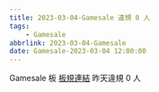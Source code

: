 ```yaml
---
title: 2023-03-04-Gamesale 違規 0 人
tags:
    - Gamesale
abbrlink: 2023-03-04-Gamesale
date: Gamesale-2023-03-04 12:00:00
---
```

Gamesale 板 [板規連結](https://www.ptt.cc/bbs/Gossiping/M.1637425085.A.07D.html)
昨天違規 0 人
